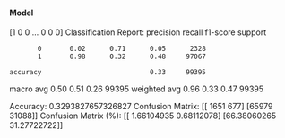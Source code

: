#### Model
[1 0 0 ... 0 0 0]
Classification Report:
              precision    recall  f1-score   support

           0       0.02      0.71      0.05      2328
           1       0.98      0.32      0.48     97067

    accuracy                           0.33     99395
   macro avg       0.50      0.51      0.26     99395
weighted avg       0.96      0.33      0.47     99395

Accuracy: 0.3293827657326827
Confusion Matrix:
[[ 1651   677]
 [65979 31088]]
Confusion Matrix (%):
[[ 1.66104935  0.68112078]
 [66.38060265 31.27722722]]
